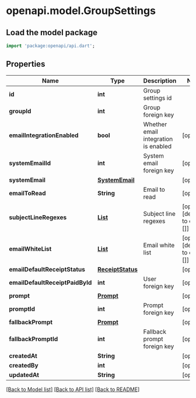 # openapi.model.GroupSettings

## Load the model package
```dart
import 'package:openapi/api.dart';
```

## Properties
Name | Type | Description | Notes
------------ | ------------- | ------------- | -------------
**id** | **int** | Group settings id | 
**groupId** | **int** | Group foreign key | 
**emailIntegrationEnabled** | **bool** | Whether email integration is enabled | [optional] 
**systemEmailId** | **int** | System email foreign key | [optional] 
**systemEmail** | [**SystemEmail**](SystemEmail.md) |  | [optional] 
**emailToRead** | **String** | Email to read | [optional] 
**subjectLineRegexes** | [**List<SubjectLineRegex>**](SubjectLineRegex.md) | Subject line regexes | [optional] [default to const []]
**emailWhiteList** | [**List<GroupSettingsWhiteListEmail>**](GroupSettingsWhiteListEmail.md) | Email white list | [optional] [default to const []]
**emailDefaultReceiptStatus** | [**ReceiptStatus**](ReceiptStatus.md) |  | [optional] 
**emailDefaultReceiptPaidById** | **int** | User foreign key | [optional] 
**prompt** | [**Prompt**](Prompt.md) |  | [optional] 
**promptId** | **int** | Prompt foreign key | [optional] 
**fallbackPrompt** | [**Prompt**](Prompt.md) |  | [optional] 
**fallbackPromptId** | **int** | Fallback prompt foreign key | [optional] 
**createdAt** | **String** |  | [optional] 
**createdBy** | **int** |  | [optional] 
**updatedAt** | **String** |  | [optional] 

[[Back to Model list]](../README.md#documentation-for-models) [[Back to API list]](../README.md#documentation-for-api-endpoints) [[Back to README]](../README.md)


